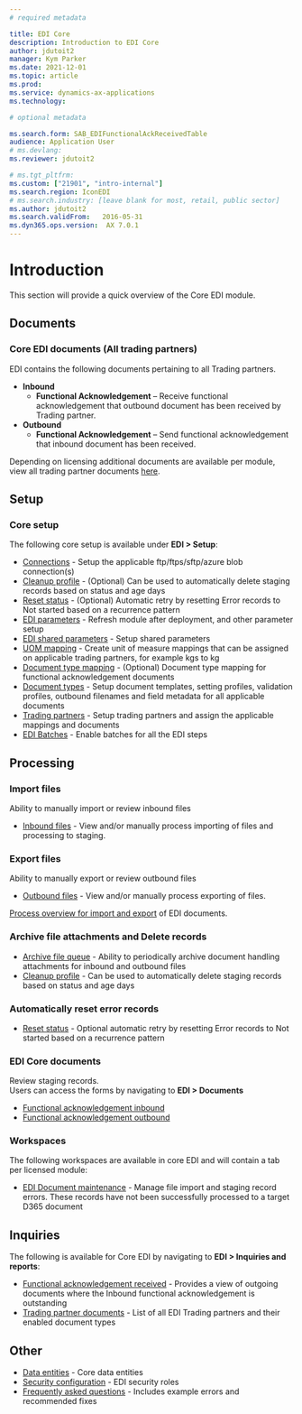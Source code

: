 ```yaml
---
# required metadata

title: EDI Core
description: Introduction to EDI Core
author: jdutoit2
manager: Kym Parker
ms.date: 2021-12-01
ms.topic: article
ms.prod: 
ms.service: dynamics-ax-applications
ms.technology: 

# optional metadata

ms.search.form: SAB_EDIFunctionalAckReceivedTable 
audience: Application User
# ms.devlang: 
ms.reviewer: jdutoit2

# ms.tgt_pltfrm: 
ms.custom: ["21901", "intro-internal"]
ms.search.region: IconEDI
# ms.search.industry: [leave blank for most, retail, public sector]
ms.author: jdutoit2
ms.search.validFrom:   2016-05-31
ms.dyn365.ops.version:  AX 7.0.1
---
```


# Introduction
This section will provide a quick overview of the Core EDI module.

## Documents
### Core EDI documents (All trading partners)

EDI contains the following documents pertaining to all Trading partners.
- **Inbound**
	- **Functional Acknowledgement** – Receive functional acknowledgement that outbound document has been received by Trading partner.
- **Outbound**
	- **Functional Acknowledgement** – Send functional acknowledgement that inbound document has been received.

Depending on licensing additional documents are available per module, view all trading partner documents [here](Trading-partners-and-documents.md).

## Setup
### Core setup
The following core setup is available under **EDI > Setup**:
- [Connections](../Setup/Connection-setup.md) - Setup the applicable ftp/ftps/sftp/azure blob connection(s)
- [Cleanup profile](../Setup/Cleanup-profile.md) - (Optional) Can be used to automatically delete staging records based on status and age days
- [Reset status](../Setup/Reset-status.md) - (Optional) Automatic retry by resetting Error records to Not started based on a recurrence pattern
- [EDI parameters](../Setup/EDI-parameters.md) - Refresh module after deployment, and other parameter setup
- [EDI shared parameters](../Setup/EDI-shared-parameters.md) - Setup shared parameters
- [UOM mapping](../Setup/UOM-mapping.md) - Create unit of measure mappings that can be assigned on applicable trading partners, for example kgs to kg
- [Document type mapping](../Setup/Document-type-mapping.md) - (Optional) Document type mapping for functional acknowledgement documents
- [Document types](../Setup/Document-types.md) - Setup document templates, setting profiles, validation profiles, outbound filenames and field metadata for all applicable documents
- [Trading partners](../Setup/Trading-partners.md) - Setup trading partners and assign the applicable mappings and documents
- [EDI Batches](../Setup/EDI-Batches.md) - Enable batches for all the EDI steps

## Processing

### Import files
Ability to manually import or review inbound files
- [Inbound files](../Managing-files/Inbound-files.md) - View and/or manually process importing of files and processing to staging.

### Export files
Ability to manually export or review outbound files
- [Outbound files](../Managing-files/Outbound-files.md) - View and/or manually process exporting of files.

[Process overview for import and export](Process-overview.md) of EDI documents.

### Archive file attachments and Delete records
- [Archive file queue](../Managing-files/Archiving-files.md) - Ability to periodically archive document handling attachments for inbound and outbound files
- [Cleanup profile](../Setup/Cleanup-profile.md) - Can be used to automatically delete staging records based on status and age days

### Automatically reset error records
- [Reset status](../Setup/Reset-status.md#retryreset-process) - Optional automatic retry by resetting Error records to Not started based on a recurrence pattern

### EDI Core documents
Review staging records. <br>
Users can access the forms by navigating to **EDI > Documents**
- [Functional acknowledgement inbound](../Documents/Functional-acknowledgement-inbound.md)
- [Functional acknowledgement outbound](../Documents/Functional-acknowledgement-outbound.md)

### Workspaces
The following workspaces are available in core EDI and will contain a tab per licensed module:
- [EDI Document maintenance](../Workspaces/EDI-Document-maintenance-workspace.md) - Manage file import and staging record errors. These records have not been successfully processed to a target D365 document

## Inquiries
The following is available for Core EDI by navigating to **EDI > Inquiries and reports**:
- [Functional acknowledgement received](../Inquiries/Functional-acknowledgement-received.md) - Provides a view of outgoing documents where the Inbound functional acknowledgement is outstanding
- [Trading partner documents](../Inquiries/Trading-partner-documents.md) - List of all EDI Trading partners and their enabled document types

## Other
- [Data entities](../Other/Data-entities.md) - Core data entities 
- [Security configuration](../Other/Security-configuration.md) - EDI security roles
- [Frequently asked questions](../Other/FAQ.md) - Includes example errors and recommended fixes

